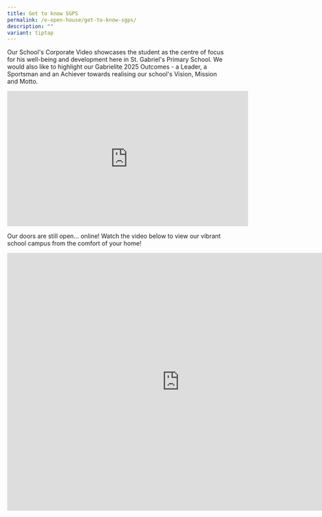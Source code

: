 ```yaml
---
title: Get to know SGPS
permalink: /e-open-house/get-to-know-sgps/
description: ""
variant: tiptap
---
```

<p>Our School's Corporate Video showcases the student as the centre of focus
for his well-being and development here in St. Gabriel's Primary School.
We would also like to highlight our Gabrielite 2025 Outcomes - a Leader,
a Sportsman and an Achiever towards realising our school's Vision, Mission
and Motto.</p>
<div class="iframe-wrapper">
<iframe height="315" width="560" allowfullscreen="true" frameborder="0" src="https://www.youtube.com/embed/13FrtrJzPoY?si=0vFJjidGKZQczSIA"></iframe>
</div>
<p></p>
<p>Our doors are still open... online! Watch the video below to view our
vibrant school campus from the comfort of your home!</p>
<div class="iframe-wrapper">
<iframe height="600" width="800" allowfullscreen="true" frameborder="0" src="https://www.youtube.com/embed/UAuxd8_oqw0"></iframe>
</div>
<p></p>